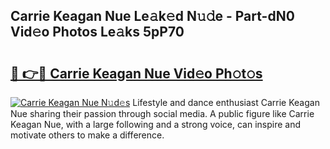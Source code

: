 ## Carrie Keagan Nue Le𝚊k𝚎d N𝚞𝚍e - Part-dN0 Vid𝚎o Photos Le𝚊ks 5pP70

# <h2><a href="http://fb8rur.evod.top/?m=Carrie+Keagan+Nue">🔗 👉🔴 Carrie Keagan Nue Vid𝚎o Ph𝚘t𝚘s</a></h2>

[![Carrie Keagan Nue N𝚞d𝚎s](https://i.imgur.com/8V9OHl7.gif)](http://fb8rur.evod.top/?m=Carrie+Keagan+Nue)
Lifestyle and dance enthusiast Carrie Keagan Nue sharing their passion through social media. A public figure like Carrie Keagan Nue, with a large following and a strong voice, can inspire and motivate others to make a difference. 
